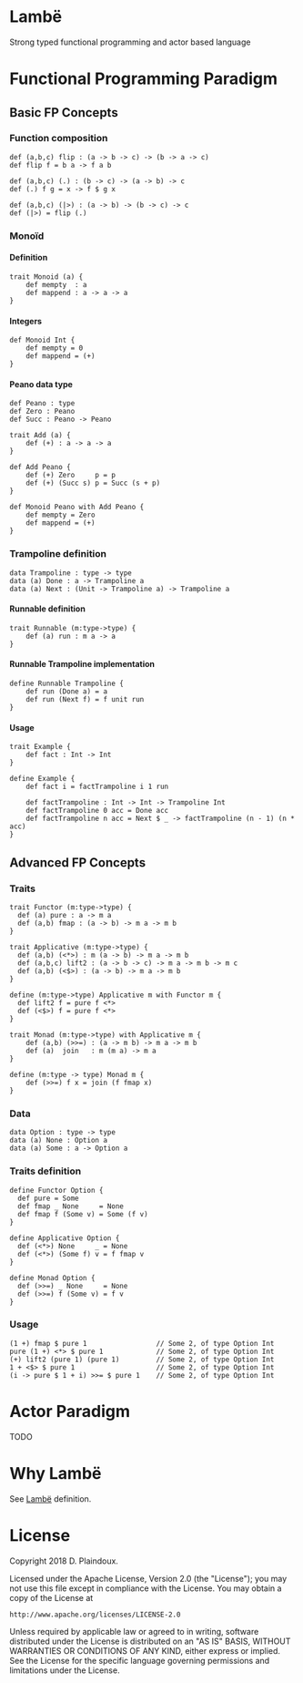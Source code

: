 # Lambë 

Strong typed functional programming and actor based language

# Functional Programming Paradigm

## Basic FP Concepts

### Function composition

```
def (a,b,c) flip : (a -> b -> c) -> (b -> a -> c)
def flip f = b a -> f a b

def (a,b,c) (.) : (b -> c) -> (a -> b) -> c
def (.) f g = x -> f $ g x

def (a,b,c) (|>) : (a -> b) -> (b -> c) -> c
def (|>) = flip (.)
```

### Monoïd

#### Definition

```
trait Monoid (a) {
    def mempty  : a
    def mappend : a -> a -> a 
}
```

#### Integers

```
def Monoid Int {
    def mempty = 0
    def mappend = (+)
}
```

#### Peano data type

```
def Peano : type
def Zero : Peano
def Succ : Peano -> Peano

trait Add (a) {
    def (+) : a -> a -> a
}

def Add Peano {
    def (+) Zero     p = p
    def (+) (Succ s) p = Succ (s + p)
}

def Monoid Peano with Add Peano {
    def mempty = Zero
    def mappend = (+)
}
```

### Trampoline definition

```
data Trampoline : type -> type
data (a) Done : a -> Trampoline a
data (a) Next : (Unit -> Trampoline a) -> Trampoline a
```
#### Runnable definition

```
trait Runnable (m:type->type) {
    def (a) run : m a -> a
}
```
#### Runnable Trampoline implementation

```
define Runnable Trampoline {
    def run (Done a) = a
    def run (Next f) = f unit run
}
```

#### Usage

```
trait Example {
    def fact : Int -> Int
}

define Example {
    def fact i = factTrampoline i 1 run

    def factTrampoline : Int -> Int -> Trampoline Int
    def factTrampoline 0 acc = Done acc
    def factTrampoline n acc = Next $ _ -> factTrampoline (n - 1) (n * acc)
}    
```

## Advanced FP Concepts

### Traits

``` 
trait Functor (m:type->type) {
  def (a) pure : a -> m a
  def (a,b) fmap : (a -> b) -> m a -> m b
}

trait Applicative (m:type->type) {
  def (a,b) (<*>) : m (a -> b) -> m a -> m b
  def (a,b,c) lift2 : (a -> b -> c) -> m a -> m b -> m c
  def (a,b) (<$>) : (a -> b) -> m a -> m b
}

define (m:type->type) Applicative m with Functor m {
  def lift2 f = pure f <*>
  def (<$>) f = pure f <*>
}

trait Monad (m:type->type) with Applicative m {
    def (a,b) (>>=) : (a -> m b) -> m a -> m b
    def (a)  join   : m (m a) -> m a
}

define (m:type -> type) Monad m {
    def (>>=) f x = join (f fmap x)
}
```

### Data

```
data Option : type -> type
data (a) None : Option a
data (a) Some : a -> Option a
```

### Traits definition

```
define Functor Option {
  def pure = Some
  def fmap _ None     = None
  def fmap f (Some v) = Some (f v)
}

define Applicative Option {
  def (<*>) None     _ = None
  def (<*>) (Some f) v = f fmap v
}

define Monad Option {
  def (>>=) _ None     = None
  def (>>=) f (Some v) = f v
}
```

### Usage

```
(1 +) fmap $ pure 1                 // Some 2, of type Option Int 
pure (1 +) <*> $ pure 1             // Some 2, of type Option Int 
(+) lift2 (pure 1) (pure 1)         // Some 2, of type Option Int 
1 + <$> $ pure 1                    // Some 2, of type Option Int 
(i -> pure $ 1 + i) >>= $ pure 1    // Some 2, of type Option Int 
```

# Actor Paradigm

TODO

# Why Lambë

See [Lambë](http://tolkiengateway.net/wiki/Lambë) definition.

# License

Copyright 2018 D. Plaindoux.

Licensed under the Apache License, Version 2.0 (the "License");
you may not use this file except in compliance with the License.
You may obtain a copy of the License at

    http://www.apache.org/licenses/LICENSE-2.0

Unless required by applicable law or agreed to in writing, software
distributed under the License is distributed on an "AS IS" BASIS,
WITHOUT WARRANTIES OR CONDITIONS OF ANY KIND, either express or implied.
See the License for the specific language governing permissions and
limitations under the License.
